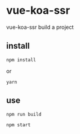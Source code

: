 # vue-koa-ssr
vue-koa-ssr build a project


## install

`npm install`

or

`yarn`

## use

`npm run build`

`npm start`